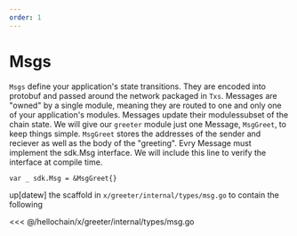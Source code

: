 ```yaml
---
order: 1
---
```


# Msgs

`Msgs` define your application's state transitions. They are encoded into protobuf and passed
around the network packaged in `Txs`. Messages are "owned" by a single module,
meaning they are routed to one and only one of your application's modules. Messages update their modulessubset of the chain
state. We will give our `greeter` module just one Message, `MsgGreet`, to keep
things simple. `MsgGreet` stores the addresses of the sender and reciever as
well as the body of the "greeting". Evry Message must implement the sdk.Msg interface. We will include this line to verify the interface at compile time.
```golang
var _ sdk.Msg = &MsgGreet{}
```

up[datew] the scaffold in `x/greeter/internal/types/msg.go` to contain the following

<<< @/hellochain/x/greeter/internal/types/msg.go
